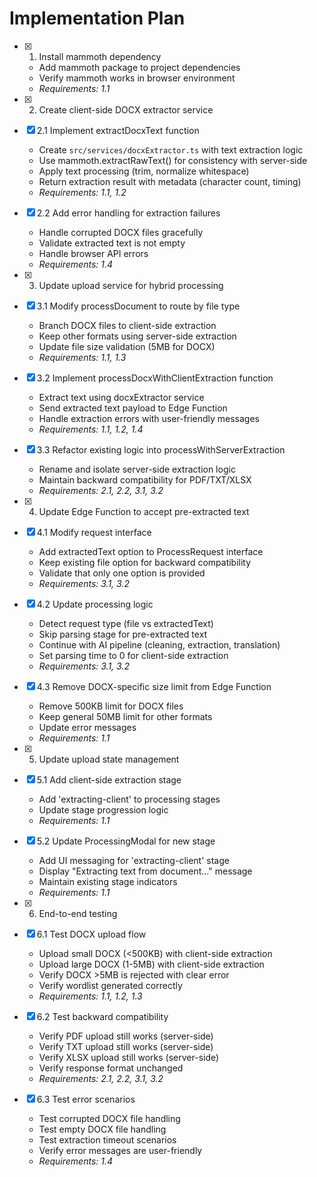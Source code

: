 # Implementation Plan

- [x] 1. Install mammoth dependency
  - Add mammoth package to project dependencies
  - Verify mammoth works in browser environment
  - _Requirements: 1.1_

- [x] 2. Create client-side DOCX extractor service
- [x] 2.1 Implement extractDocxText function
  - Create `src/services/docxExtractor.ts` with text extraction logic
  - Use mammoth.extractRawText() for consistency with server-side
  - Apply text processing (trim, normalize whitespace)
  - Return extraction result with metadata (character count, timing)
  - _Requirements: 1.1, 1.2_

- [x] 2.2 Add error handling for extraction failures
  - Handle corrupted DOCX files gracefully
  - Validate extracted text is not empty
  - Handle browser API errors
  - _Requirements: 1.4_

- [x] 3. Update upload service for hybrid processing
- [x] 3.1 Modify processDocument to route by file type
  - Branch DOCX files to client-side extraction
  - Keep other formats using server-side extraction
  - Update file size validation (5MB for DOCX)
  - _Requirements: 1.1, 1.3_

- [x] 3.2 Implement processDocxWithClientExtraction function
  - Extract text using docxExtractor service
  - Send extracted text payload to Edge Function
  - Handle extraction errors with user-friendly messages
  - _Requirements: 1.1, 1.2, 1.4_

- [x] 3.3 Refactor existing logic into processWithServerExtraction
  - Rename and isolate server-side extraction logic
  - Maintain backward compatibility for PDF/TXT/XLSX
  - _Requirements: 2.1, 2.2, 3.1, 3.2_

- [x] 4. Update Edge Function to accept pre-extracted text
- [x] 4.1 Modify request interface
  - Add extractedText option to ProcessRequest interface
  - Keep existing file option for backward compatibility
  - Validate that only one option is provided
  - _Requirements: 3.1, 3.2_

- [x] 4.2 Update processing logic
  - Detect request type (file vs extractedText)
  - Skip parsing stage for pre-extracted text
  - Continue with AI pipeline (cleaning, extraction, translation)
  - Set parsing time to 0 for client-side extraction
  - _Requirements: 3.1, 3.2_

- [x] 4.3 Remove DOCX-specific size limit from Edge Function
  - Remove 500KB limit for DOCX files
  - Keep general 50MB limit for other formats
  - Update error messages
  - _Requirements: 1.1_

- [x] 5. Update upload state management
- [x] 5.1 Add client-side extraction stage
  - Add 'extracting-client' to processing stages
  - Update stage progression logic
  - _Requirements: 1.1_

- [x] 5.2 Update ProcessingModal for new stage
  - Add UI messaging for 'extracting-client' stage
  - Display "Extracting text from document..." message
  - Maintain existing stage indicators
  - _Requirements: 1.1_

- [x] 6. End-to-end testing
- [x] 6.1 Test DOCX upload flow
  - Upload small DOCX (<500KB) with client-side extraction
  - Upload large DOCX (1-5MB) with client-side extraction
  - Verify DOCX >5MB is rejected with clear error
  - Verify wordlist generated correctly
  - _Requirements: 1.1, 1.2, 1.3_

- [x] 6.2 Test backward compatibility
  - Verify PDF upload still works (server-side)
  - Verify TXT upload still works (server-side)
  - Verify XLSX upload still works (server-side)
  - Verify response format unchanged
  - _Requirements: 2.1, 2.2, 3.1, 3.2_

- [x] 6.3 Test error scenarios
  - Test corrupted DOCX file handling
  - Test empty DOCX file handling
  - Test extraction timeout scenarios
  - Verify error messages are user-friendly
  - _Requirements: 1.4_
